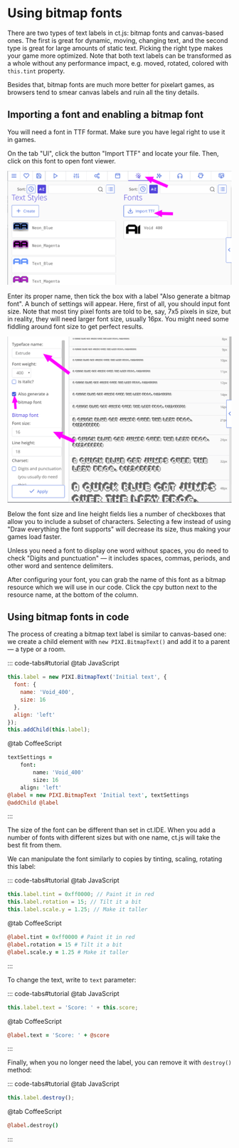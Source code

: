 # Using bitmap fonts

There are two types of text labels in ct.js: bitmap fonts and canvas-based ones. The first is great for dynamic, moving, changing text, and the second type is great for large amounts of static text. Picking the right type makes your game more optimized. Note that both text labels can be transformed as a whole without any performance impact, e.g. moved, rotated, colored with `this.tint` property.

Besides that, bitmap fonts are much more better for pixelart games, as browsers tend to smear canvas labels and ruin all the tiny details.

## Importing a font and enabling a bitmap font

You will need a font in TTF format. Make sure you have legal right to use it in games.

On the tab "UI", click the button "Import TTF" and locate your file. Then, click on this font to open font viewer.

![](./images/bitmapFonts_01.png)

Enter its proper name, then tick the box with a label "Also generate a bitmap font". A bunch of settings will appear. Here, first of all, you should input font size. Note that most tiny pixel fonts are told to be, say, 7x5 pixels in size, but in reality, they will need larger font size, usually 16px. You might need some fiddling around font size to get perfect results.

![](./images/bitmapFonts_02.png)

Below the font size and line height fields lies a number of checkboxes that allow you to include a subset of characters. Selecting a few instead of using "Draw everything the font supports" will decrease its size, thus making your games load faster.

Unless you need a font to display one word without spaces, you do need to check "Digits and punctuation" — it includes spaces, commas, periods, and other word and sentence delimiters.

After configuring your font, you can grab the name of this font as a bitmap resource which we will use in our code. Click the cpy button next to the resource name, at the bottom of the column.

## Using bitmap fonts in code

The process of creating a bitmap text label is similar to canvas-based one: we create a child element with `new PIXI.BitmapText()` and add it to a parent — a type or a room.

::: code-tabs#tutorial
@tab JavaScript
```js
this.label = new PIXI.BitmapText('Initial text', {
  font: {
    name: 'Void_400',
    size: 16
  },
  align: 'left'
});
this.addChild(this.label);
```
@tab CoffeeScript
```coffee
textSettings =
    font:
        name: 'Void_400'
        size: 16
    align: 'left'
@label = new PIXI.BitmapText 'Initial text', textSettings
@addChild @label
```
:::

The size of the font can be different than set in ct.IDE. When you add a number of fonts with different sizes but with one name, ct.js will take the best fit from them.

We can manipulate the font similarly to copies by tinting, scaling, rotating this label:

::: code-tabs#tutorial
@tab JavaScript
```js
this.label.tint = 0xff0000; // Paint it in red
this.label.rotation = 15; // Tilt it a bit
this.label.scale.y = 1.25; // Make it taller
```
@tab CoffeeScript
```coffee
@label.tint = 0xff0000 # Paint it in red
@label.rotation = 15 # Tilt it a bit
@label.scale.y = 1.25 # Make it taller
```
:::

To change the text, write to `text` parameter:

::: code-tabs#tutorial
@tab JavaScript
```js
this.label.text = 'Score: ' + this.score;
```
@tab CoffeeScript
```coffee
@label.text = 'Score: ' + @score
```
:::

Finally, when you no longer need the label, you can remove it with `destroy()` method:

::: code-tabs#tutorial
@tab JavaScript
```js
this.label.destroy();
```
@tab CoffeeScript
```coffee
@label.destroy()
```
:::
